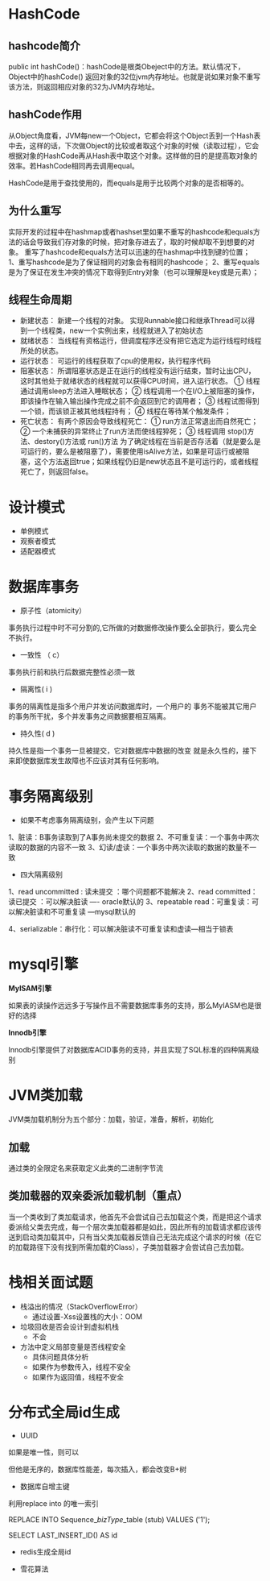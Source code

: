 # HashCode

## hashcode简介

public int hashCode()：hashCode是根类Obeject中的方法。默认情况下，Object中的hashCode() 返回对象的32位jvm内存地址。也就是说如果对象不重写该方法，则返回相应对象的32为JVM内存地址。 

## hashCode作用

从Object角度看，JVM每new一个Object，它都会将这个Object丢到一个Hash表中去，这样的话，下次做Object的比较或者取这个对象的时候（读取过程），它会根据对象的HashCode再从Hash表中取这个对象。这样做的目的是提高取对象的效率。若HashCode相同再去调用equal。 

HashCode是用于查找使用的，而equals是用于比较两个对象的是否相等的。

## 为什么重写
实际开发的过程中在hashmap或者hashset里如果不重写的hashcode和equals方法的话会导致我们存对象的时候，把对象存进去了，取的时候却取不到想要的对象。 
重写了hashcode和equals方法可以迅速的在hashmap中找到键的位置； 
1、重写hashcode是为了保证相同的对象会有相同的hashcode； 
2、重写equals是为了保证在发生冲突的情况下取得到Entry对象（也可以理解是key或是元素）；
## 线程生命周期
- 新建状态： 
  新建一个线程的对象。 
  实现Runnable接口和继承Thread可以得到一个线程类，new一个实例出来，线程就进入了初始状态 
- 就绪状态： 
  当线程有资格运行，但调度程序还没有把它选定为运行线程时线程所处的状态。
- 运行状态： 
  可运行的线程获取了cpu的使用权，执行程序代码 
- 阻塞状态： 
  所谓阻塞状态是正在运行的线程没有运行结束，暂时让出CPU，这时其他处于就绪状态的线程就可以获得CPU时间，进入运行状态。 
  ① 线程通过调用sleep方法进入睡眠状态； 
  ② 线程调用一个在I/O上被阻塞的操作，即该操作在输入输出操作完成之前不会返回到它的调用者； 
  ③ 线程试图得到一个锁，而该锁正被其他线程持有； 
  ④ 线程在等待某个触发条件； 
- 死亡状态： 
  有两个原因会导致线程死亡： 
  ① run方法正常退出而自然死亡； 
  ② 一个未捕获的异常终止了run方法而使线程猝死； 
  ③ 线程调用 stop()方法、destory()方法或 run()方法 
  为了确定线程在当前是否存活着（就是要么是可运行的，要么是被阻塞了），需要使用isAlive方法，如果是可运行或被阻塞，这个方法返回true；如果线程仍旧是new状态且不是可运行的，或者线程死亡了，则返回false。 
# 设计模式
- 单例模式
- 观察者模式
- 适配器模式

# 数据库事务

- 原子性（atomicity）

事务执行过程中时不可分割的,它所做的对数据修改操作要么全部执行，要么完全不执行。 

- 一致性 （ c）

事务执行前和执行后数据完整性必须一致

- 隔离性( i )

事务的隔离性是指多个用户并发访问数据库时，一个用户的 事务不能被其它用户的事务所干扰，多个并发事务之间数据要相互隔离。 

- 持久性( d )

持久性是指一个事务一旦被提交，它对数据库中数据的改变 就是永久性的，接下来即使数据库发生故障也不应该对其有任何影响。

# 事务隔离级别

- 如果不考虑事务隔离级别，会产生以下问题

1、脏读：B事务读取到了A事务尚未提交的数据 
2、不可重复读：一个事务中两次读取的数据的内容不一致 
3、幻读/虚读：一个事务中两次读取的数据的数量不一致 

- 四大隔离级别

1、read uncommitted : 读未提交 ：哪个问题都不能解决 
2、read committed：读已提交 ：可以解决脏读 —- oracle默认的 
3、repeatable read：可重复读：可以解决脏读和不可重复读 —mysql默认的 

4、serializable：串行化：可以解决脏读不可重复读和虚读—相当于锁表

# mysql引擎

**MyISAM引擎** 

如果表的读操作远远多于写操作且不需要数据库事务的支持，那么MyIASM也是很好的选择

**Innodb引擎** 

Innodb引擎提供了对数据库ACID事务的支持，并且实现了SQL标准的四种隔离级别

# JVM类加载

JVM类加载机制分为五个部分：加载，验证，准备，解析，初始化

## 加载

通过类的全限定名来获取定义此类的二进制字节流

## 类加载器的双亲委派加载机制（重点）

当一个类收到了类加载请求，他首先不会尝试自己去加载这个类，而是把这个请求委派给父类去完成，每一个层次类加载器都是如此，因此所有的加载请求都应该传送到启动类加载其中，只有当父类加载器反馈自己无法完成这个请求的时候（在它的加载路径下没有找到所需加载的Class），子类加载器才会尝试自己去加载。

# 栈相关面试题

- 栈溢出的情况（StackOverflowError）
  - 通过设置-Xss设置栈的大小：OOM
- 垃圾回收是否会设计到虚拟机栈
  - 不会
- 方法中定义局部变量是否线程安全
  - 具体问题具体分析
  - 如果作为参数传入，线程不安全
  - 如果作为返回值，线程不安全

# 分布式全局id生成

- UUID

如果是唯一性，则可以

但他是无序的，数据库性能差，每次插入，都会改变B+树

- 数据库自增主键

利用replace into 的唯一索引

REPLACE INTO Sequence_$bizType$_table (stub) VALUES ('1');

SELECT LAST_INSERT_ID() AS id

- redis生成全局id

- 雪花算法

